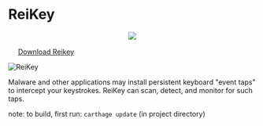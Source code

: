 # ReiKey


<p align="center">
  <img src="https://objective-see.com/images/RK/alert.png">
</p>

<img src="https://objective-see.com/images/download.png" height="16px;"> [Download Reikey](https://objective-see.com/products/reikey.html) 






![ReiKey](https://objective-see.com/images/RK/rk.png)

Malware and other applications may install persistent keyboard "event taps" to intercept your keystrokes.
ReiKey can scan, detect, and monitor for such taps.



note: to build, first run: `carthage update` (in project directory)
